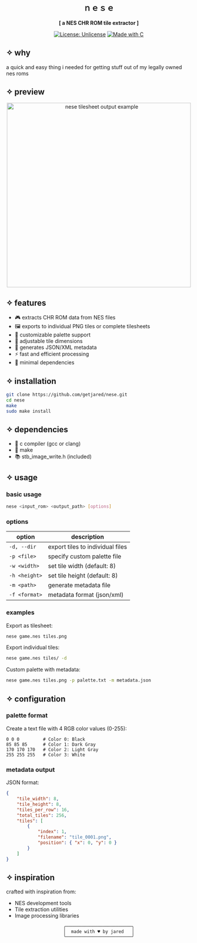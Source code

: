 <div align="center">

## ｎｅｓｅ
**[ a NES CHR ROM tile extractor ]**

[![License: Unlicense](https://img.shields.io/badge/License-Unlicense-pink.svg)](http://unlicense.org/)
[![Made with C](https://img.shields.io/badge/Made%20with-C-purple.svg)](https://en.wikipedia.org/wiki/C_(programming_language))
</div>

## ✧ why
a quick and easy thing i needed for getting stuff out of my legally owned nes roms

## ✧ preview
<p align="center">
    <img width="500" src="preview.png" alt="nese tilesheet output example">
</p>

## ✧ features
- 🎮 extracts CHR ROM data from NES files
- 🖼️ exports to individual PNG tiles or complete tilesheets
- 🎨 customizable palette support
- 📏 adjustable tile dimensions
- 📄 generates JSON/XML metadata
- ⚡ fast and efficient processing
- 🔧 minimal dependencies

## ✧ installation
```bash
git clone https://github.com/getjared/nese.git
cd nese
make
sudo make install
```

## ✧ dependencies
- 📝 c compiler (gcc or clang)
- 🔧 make
- 📚 stb_image_write.h (included)

## ✧ usage
### basic usage
```bash
nese <input_rom> <output_path> [options]
```

### options
| option | description |
|--------|-------------|
| `-d, --dir` | export tiles to individual files |
| `-p <file>` | specify custom palette file |
| `-w <width>` | set tile width (default: 8) |
| `-h <height>` | set tile height (default: 8) |
| `-m <path>` | generate metadata file |
| `-f <format>` | metadata format (json/xml) |

### examples
Export as tilesheet:
```bash
nese game.nes tiles.png
```

Export individual tiles:
```bash
nese game.nes tiles/ -d
```

Custom palette with metadata:
```bash
nese game.nes tiles.png -p palette.txt -m metadata.json
```

## ✧ configuration
### palette format
Create a text file with 4 RGB color values (0-255):
```
0 0 0         # Color 0: Black
85 85 85      # Color 1: Dark Gray
170 170 170   # Color 2: Light Gray
255 255 255   # Color 3: White

```

### metadata output
JSON format:
```json
{
    "tile_width": 8,
    "tile_height": 8,
    "tiles_per_row": 16,
    "total_tiles": 256,
    "tiles": [
        {
            "index": 1,
            "filename": "tile_0001.png",
            "position": { "x": 0, "y": 0 }
        }
    ]
}
```

## ✧ inspiration
crafted with inspiration from:
- NES development tools
- Tile extraction utilities
- Image processing libraries

<div align="center">

```ascii
╭─────────────────────────╮
│  made with ♥ by jared   │
╰─────────────────────────╯
```
</div>
